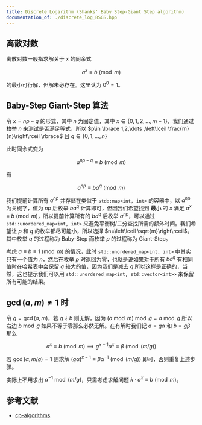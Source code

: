 ```yaml
---
title: Discrete Logarithm (Shanks' Baby Step-Giant Step algorithm)
documentation_of: ./discrete_log_BSGS.hpp
---
```


## 离散对数

离散对数一般指求解关于 $x$ 的同余式

$$
a^x\equiv b\pmod{m}
$$

的最小可行解，但解未必存在。这里认为 $0^0=1$。

## Baby-Step Giant-Step 算法

令 $x=np-q$ 的形式，其中 $n$ 为固定值，其中 $x\in \lbrace 0,1,2,\dots ,m-1\rbrace$，我们通过枚举 $n$ 来测试是否满足等式，所以 $p\in \lbrace 1,2,\dots ,\left\lceil \frac{m}{n}\right\rceil \rbrace$ 且 $q\in \lbrace 0,1,\dots ,n\rbrace$

此时同余式变为

$$
a^{np-q}\equiv b\pmod{m}
$$

有

$$
a^{np}\equiv ba^q\pmod{m}
$$

我们提前计算所有 $a^{np}$ 并存储在类似于 `std::map<int, int>` 的容器中，以 $a^{np}$ 为关键字，值为 $np$ 后枚举 $ba^q$ 计算即可，但因我们希望找到 **最小** 的 $x$ 满足 $a^x\equiv b\pmod{m}$，所以提前计算所有的 $ba^q$ 后枚举 $a^{np}$，可以通过 `std::unordered_map<int, int>` 来避免平衡树/二分查找所需的额外时间。我们希望让 $p$ 和 $q$ 的枚举都尽可能小，所以选择 $n=\left\lceil \sqrt{m}\right\rceil$。其中枚举 $q$ 的过程称为 Baby-Step 而枚举 $p$ 的过程称为 Giant-Step。

考虑 $a\equiv b\equiv 1\pmod{m}$ 的情况，此时 `std::unordered_map<int, int>` 中其实只有一个值为 $n$，然后在枚举 $p$ 时返回为零，也就是说如果对于所有 $ba^q$ 有相同值时在哈希表中会保留 $q$ 较大的值，因为我们是减去 $q$ 所以这样是正确的，当然，这也提示我们可以用 `std::unordered_map<int, std::vector<int>>` 来保留所有可能的结果。

## $\gcd(a,m)\neq 1$ 时

令 $g=\gcd(a,m)$，若 $g\nmid b$ 则无解，因为 $(a\bmod m)\bmod g=a\bmod g$ 所以右边 $b\bmod g$ 如果不等于零那么必然无解。在有解时我们记 $a=g\alpha$ 和 $b=g\beta$ 那么

$$
a^x\equiv b\pmod{m}\implies g^{x-1}\alpha^x\equiv \beta \pmod{(m/g)}
$$

若 $\gcd(\alpha ,m/g)=1$ 则求解 $(g\alpha )^{x-1}\equiv \beta \alpha^{-1}\pmod{(m/g)}$ 即可，否则重复上述步骤。

实际上不用求出 $\alpha ^{-1}\bmod{(m/g)}$，只需考虑求解问题 $k\cdot a^x\equiv b\pmod{m}$。

## 参考文献

- [cp-algorithms](https://cp-algorithms.com/algebra/discrete-log.html)